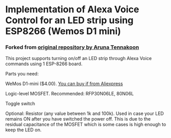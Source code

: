 # Implementation of Alexa Voice Control for an LED strip using ESP8266 (Wemos D1 mini)

### Forked from [original repository by Aruna Tennakoon](https://github.com/kakopappa/arduino-esp8266-alexa-multiple-wemo-switch)

This project supports turning on/off an LED strip through Alexa Voice commands using 1 ESP-8266 board.

Parts you need:

WeMos D1-mini ($4.00). [You can buy if from Aliexpress](http://www.aliexpress.com/store/product/D1-mini-Mini-NodeMcu-4M-bytes-Lua-WIFI-Internet-of-Things-development-board-based-ESP8266/1331105_32529101036.html)

Logic-level MOSFET. Recommended: RFP30N06LE, 80N06L

Toggle switch

Optional: 
Resistor (any value between 1k and 100k). Used in case your LED remains ON after you have switched the power off. This is due to the residual capacitance of the MOSFET which is some cases is high enough to keep the LED on.
